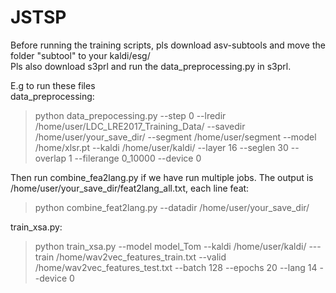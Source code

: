 # JSTSP
Before running the training scripts, pls download asv-subtools and move the folder "subtool" to your kaldi/esg/  
Pls also download s3prl and run the data_preprocessing.py in s3prl.

E.g to run these files  
data_preprocessing:  
>python data_prepocessing.py --step 0 --lredir /home/user/LDC_LRE2017_Training_Data/ --savedir /home/user/your_save_dir/ --segment /home/user/segment --model /home/xlsr.pt --kaldi /home/user/kaldi/ --layer 16 --seglen 30 --overlap 1 --filerange 0_10000 --device 0

Then run combine_fea2lang.py if we have run multiple jobs. The output is /home/user/your_save_dir/feat2lang_all.txt, each line feat:  
>python combine_feat2lang.py --datadir /home/user/your_save_dir/

train_xsa.py:  
>python train_xsa.py --model model_Tom --kaldi /home/user/kaldi/ ---train /home/wav2vec_features_train.txt --valid /home/wav2vec_features_test.txt --batch 128 --epochs 20 --lang 14 --device 0
